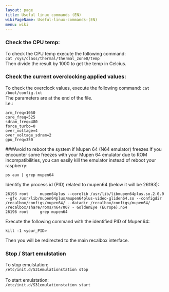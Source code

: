 ```yaml
---
layout: page
title: Useful linux commands (EN)
wikiPageName: Useful-linux-commands-(EN)
menu: wiki
---
```


### Check the CPU temp:
To check the CPU temp execute the following command:
<br>`cat /sys/class/thermal/thermal_zone0/temp`
<br>Then divide the result by 1000 to get the temp in Celcius.

### Check the current overclocking applied values:
To check the overclock values, execute the following command:
`cat /boot/config.txt`
<br>The parameters are at the end of the file.
<br>I.e.:<br>
```
arm_freq=1050
core_freq=525
sdram_freq=480
force_turbo=0
over_voltage=4
over_voltage_sdram=2
gpu_freq=350
```

###Avoid to reboot the system if Mupen 64 (N64 emulator) freezes
If you encounter some freezes with your Mupen 64 emulator due to ROM incompatibilities, you can easily kill the emulator instead of reboot your raspberry:<br>

`ps aux | grep mupen64`   

Identify the process id (PID) related to mupen64 (below it will be 26193):<br>
```
26193 root     mupen64plus --corelib /usr/lib/libmupen64plus.so.2.0.0 --gfx /usr/lib/mupen64plus/mupen64plus-video-gliden64.so --configdir /recalbox/configs/mupen64/ --datadir /recalbox/configs/mupen64/ /recalbox/share/roms/n64/007 - GoldenEye (Europe).n64
26196 root     grep mupen64
```
Execute the following command with the identified PID of Mupen64:<br>

`kill -1 <your_PID>`<br>

Then you will be redirected to the main recalbox interface.

### Stop / Start emulstation
To stop emulstation:<br>
`/etc/init.d/S31emulationstation stop`<br>
<br>
To start emulstation:<br>
`/etc/init.d/S31emulationstation start`
